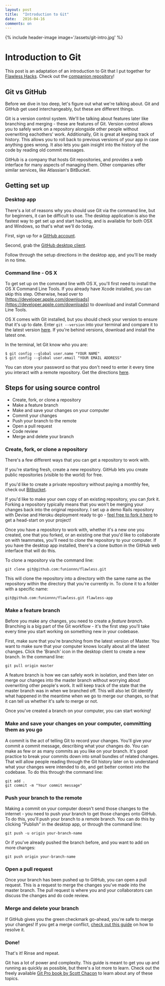 ```yaml
---
layout: post
title:  "Introduction to Git"
date:   2016-04-16
comments: on
---
```

{% include header-image image='/assets/git-intro.jpg' %}

# Introduction to Git

This post is an adaptation of an introduction to Git that I put together for [Flawless Hacks](http://flawlesshacks.com). Check out the [companion repository](http://github.com/funionnn/flawless)!

## Git vs GitHub

Before we dive in too deep, let's figure out what we're talking about. Git and GitHub get used interchangeably, but these are different things. 

Git is a version control system. We'll be talking about features later like branching and merging - these are features of Git. Version control allows you to safely work on a repository alongside other people without overwriting eachothers' work. Additionally, Git is great at keeping track of history. This allows you to roll back to previous versions of your app in case anything goes wrong. It also lets you gain insight into the history of the code by reading old commit messages.

GitHub is a company that hosts Git repositories, and provides a web interface for many aspects of managing them. Other companies offer similar services, like Atlassian's BitBucket. 

## Getting set up

### Desktop app

There's a lot of reasons why you should use Git via the command line, but for beginners, it can be difficult to use. The desktop application is also the fastest way to get set up and start hacking, and is available for both OSX and Windows, so that's what we'll do today.

First, sign up for a [GitHub account](https://github.com).

Second, grab the [GitHub desktop client](https://desktop.github.com). 

Follow through the setup directions in the desktop app, and you'll be ready in no time.

### Command line - OS X

To get set up on the command line with OS X, you'll first need to install the OS X Command Line Tools. If you already have Xcode installed, you can skip this step. Otherwise, head over to [https://developer.apple.com/downloads](https://developer.apple.com/downloads) to download and install Command Line Tools.

OS X comes with Git installed, but you should check your version to ensure that it's up to date. Enter `git --version` into your terminal and compare it to the latest version [here](https://git-scm.com/download/mac). If you're behind versions, download and install the latest one.

In the terminal, let Git know who you are:
```
$ git config --global user.name "YOUR NAME"
$ git config --global user.email "YOUR EMAIL ADDRESS"
```

You can store your password so that you don't need to enter it every time you interact with a remote repository. Get the directions [here](https://help.github.com/articles/caching-your-github-password-in-git/).

## Steps for using source control

* Create, fork, or clone a repository
* Make a feature branch
* Make and save your changes on your computer
* Commit your changes
* Push your branch to the remote
* Open a pull request
* Code review
* Merge and delete your branch

### Create, fork, or clone a repository

There's a few different ways that you can get a repository to work with. 

If you're starting fresh, create a new repository. GitHub lets you create public repositories (visible to the world) for free. 

If you'd like to create a private repository without paying a monthly fee, check out [Bitbucket](https://bitbucket.org/).

If you'd like to make your own copy of an existing repository, you can *fork* it. Forking a repository typically means that you won't be merging your changes back into the original repository. I set up a demo Rails repository with Devise and Heroku deployment ready to go - [feel free to fork it  here](github.com/funionnn/flawless) to get a head-start on your project!

Once you have a repository to work with, whether it's a new one you created, one that you forked, or an existing one that you'd like to collaborate on with teammates, you'll need to *clone* the repository to your computer. If you have the desktop app installed, there's a clone button in the GitHub web interface that will do this. 

To clone a repository via the command line: 
```
git clone git@github.com:funionnn/flawless.git 
```
This will clone the repository into a directory with the same name as the repository within the directory that you're currently in. To clone it to a folder with a specific name: 

```
git@github.com:funionnn/flawless.git flawless-app
```

### Make a feature branch

Before you make any changes, you need to create a *feature branch*. Branching is a big part of the Git workflow - it's the first step you'll take every time you start working on something new in your codebase. 

First, make sure that you're branching from the latest version of Master. You want to make sure that your computer knows locally about all the latest changes. Click the 'Branch' icon in the desktop client to create a new branch. In the command line:

```
git pull origin master
```

A feature branch is how we can safely work in isolation, and then later on merge our changes into the master branch without worrying about overwriting other people's work. It will keep track of the state that the master branch was in when we branched off. This will also let Git identify what happened in the meantime when we go to merge our changes, so that it can tell us whether it's safe to merge or not. 

Once you've created a branch on your computer, you can start working!

### Make and save your changes on your computer, committing them as you go

A commit is the act of telling Git to record your changes. You'll give your commit a commit message, describing what your changes do. You can make as few or as many commits as you like on your branch. It's good practice to break your commits down into small bundles of related changes. That will allow people reading through the Git history later on to understand what your changes were intended to do, and get better context into the codebase. To do this through the command line:

```
git add .
git commit -m "Your commit message"
```

### Push your branch to the remote

Making a commit on your computer doesn't send those changes to the internet - you need to push your branch to get those changes onto GitHub. To do this, you'll push your branch to a remote branch. You can do this by clicking "Publish" in the desktop app, or through the command line: 

```
git push -u origin your-branch-name
```

Or if you've already pushed the branch before, and you want to add on more changes:

```
git push origin your-branch-name
```

### Open a pull request

Once your branch has been pushed up to GitHub, you can open a pull request. This is a request to merge the changes you've made into the master branch. The pull request is where you and your collaborators can discuss the changes and do code review. 

### Merge and delete your branch

If GitHub gives you the green checkmark go-ahead, you're safe to merge your changes! If you get a merge conflict, [check out this guide](https://help.github.com/articles/resolving-a-merge-conflict-from-the-command-line/) on how to resolve it.

### Done!

That's it! Rinse and repeat. 

Git has a lot of power and complexity. This guide is meant to get you up and running as quickly as possible, but there's a lot more to learn. Check out the freely available [Git Pro book by Scott Chacon](https://git-scm.com/book) to learn about any of these topics.